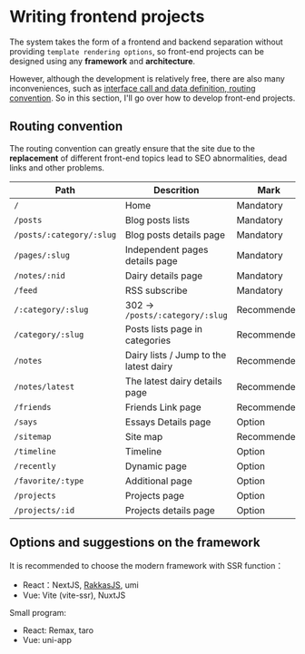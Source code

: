 # Writing frontend projects

The system takes the form of a frontend and backend separation without providing `template rendering options`, so front-end projects can be designed using any **framework** and **architecture**. 

However, although the development is relatively free, there are also many inconveniences, such as <u>interface call and data definition, routing convention</u>. So in this section, I'll go over how to develop front-end projects.

## Routing convention

The routing convention can greatly ensure that the site due to the **replacement** of different front-end topics lead to SEO abnormalities, dead links and other problems.

| Path                     | Descrition                             | Mark        |
| ------------------------ | -------------------------------------- | ----------- |
| `/`                      | Home                                   | Mandatory   |
| `/posts`                 | Blog posts lists                       | Mandatory   |
| `/posts/:category/:slug` | Blog posts details page                | Mandatory   |
| `/pages/:slug`           | Independent pages details page         | Mandatory   |
| `/notes/:nid`            | Dairy details page                     | Mandatory   |
| `/feed`                  | RSS subscribe                          | Mandatory   |
| `/:category/:slug`       | 302 -> `/posts/:category/:slug`        | Recommended |
| `/category/:slug`        | Posts lists page in categories         | Recommended |
| `/notes`                 | Dairy lists / Jump to the latest dairy | Recommended |
| `/notes/latest`          | The latest dairy details page          | Recommended |
| `/friends`               | Friends Link page                      | Recommended |
| `/says`                  | Essays Details page                    | Option      |
| `/sitemap`               | Site map                               | Recommended |
| `/timeline`              | Timeline                               | Option      |
| `/recently`              | Dynamic page                           | Option      |
| `/favorite/:type`        | Additional page                        | Option      |
| `/projects`              | Projects page                          | Option      |
| `/projects/:id`          | Projects details page                  | Option      |

## Options and suggestions on the framework

It is recommended to choose the modern framework with SSR function：

- React：NextJS, [RakkasJS](https://github.com/rakkasjs/rakkasjs), umi
- Vue: Vite (vite-ssr), NuxtJS

Small program:

- React: Remax, taro
- Vue: uni-app